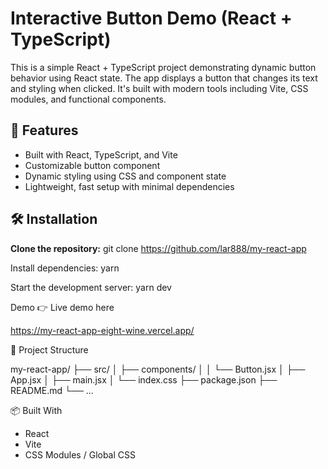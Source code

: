 # Interactive Button Demo (React + TypeScript)

This is a simple React + TypeScript project demonstrating dynamic button behavior using React state. The app displays a button that changes its text and styling when clicked. It's built with modern tools including Vite, CSS modules, and functional components.

## 🚀 Features

- Built with React, TypeScript, and Vite
- Customizable button component
- Dynamic styling using CSS and component state
- Lightweight, fast setup with minimal dependencies

## 🛠 Installation

**Clone the repository:**
   git clone https://github.com/lar888/my-react-app
  
Install dependencies:
yarn

Start the development server:
yarn dev


Demo
👉 Live demo here

https://my-react-app-eight-wine.vercel.app/

📁 Project Structure

my-react-app/
├── src/
│ ├── components/
│ │ └── Button.jsx
│ ├── App.jsx
│ ├── main.jsx
│ └── index.css
├── package.json
├── README.md
└── ...

📦 Built With
- React
- Vite
- CSS Modules / Global CSS